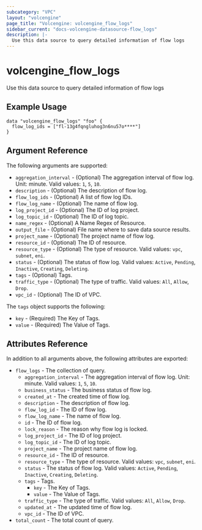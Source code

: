 ```yaml
---
subcategory: "VPC"
layout: "volcengine"
page_title: "Volcengine: volcengine_flow_logs"
sidebar_current: "docs-volcengine-datasource-flow_logs"
description: |-
  Use this data source to query detailed information of flow logs
---
```

# volcengine_flow_logs
Use this data source to query detailed information of flow logs
## Example Usage
```hcl
data "volcengine_flow_logs" "foo" {
  flow_log_ids = ["fl-13g4fqngluhog3n6nu57o****"]
}
```
## Argument Reference
The following arguments are supported:
* `aggregation_interval` - (Optional) The aggregation interval of flow log. Unit: minute. Valid values: `1`, `5`, `10`.
* `description` - (Optional) The description of flow log.
* `flow_log_ids` - (Optional) A list of flow log IDs.
* `flow_log_name` - (Optional) The name of flow log.
* `log_project_id` - (Optional) The ID of log project.
* `log_topic_id` - (Optional) The ID of log topic.
* `name_regex` - (Optional) A Name Regex of Resource.
* `output_file` - (Optional) File name where to save data source results.
* `project_name` - (Optional) The project name of flow log.
* `resource_id` - (Optional) The ID of resource.
* `resource_type` - (Optional) The type of resource. Valid values: `vpc`, `subnet`, `eni`.
* `status` - (Optional) The status of flow log. Valid values: `Active`, `Pending`, `Inactive`, `Creating`, `Deleting`.
* `tags` - (Optional) Tags.
* `traffic_type` - (Optional) The type of traffic. Valid values: `All`, `Allow`, `Drop`.
* `vpc_id` - (Optional) The ID of VPC.

The `tags` object supports the following:

* `key` - (Required) The Key of Tags.
* `value` - (Required) The Value of Tags.

## Attributes Reference
In addition to all arguments above, the following attributes are exported:
* `flow_logs` - The collection of query.
    * `aggregation_interval` - The aggregation interval of flow log. Unit: minute. Valid values: `1`, `5`, `10`.
    * `business_status` - The business status of flow log.
    * `created_at` - The created time of flow log.
    * `description` - The description of flow log.
    * `flow_log_id` - The ID of flow log.
    * `flow_log_name` - The name of flow log.
    * `id` - The ID of flow log.
    * `lock_reason` - The reason why flow log is locked.
    * `log_project_id` - The ID of log project.
    * `log_topic_id` - The ID of log topic.
    * `project_name` - The project name of flow log.
    * `resource_id` - The ID of resource.
    * `resource_type` - The type of resource. Valid values: `vpc`, `subnet`, `eni`.
    * `status` - The status of flow log. Valid values: `Active`, `Pending`, `Inactive`, `Creating`, `Deleting`.
    * `tags` - Tags.
        * `key` - The Key of Tags.
        * `value` - The Value of Tags.
    * `traffic_type` - The type of traffic. Valid values: `All`, `Allow`, `Drop`.
    * `updated_at` - The updated time of flow log.
    * `vpc_id` - The ID of VPC.
* `total_count` - The total count of query.


